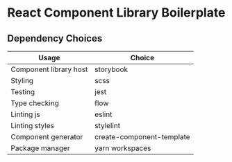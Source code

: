 # React Component Library Boilerplate

## Dependency Choices

| Usage                     | Choice                          | 
|---------------------------|---------------------------------|
| Component library host    | storybook                       |
| Styling                   | scss                            |
| Testing                   | jest                            |
| Type checking             | flow                            |
| Linting js                | eslint                          |
| Linting styles            | stylelint                       |
| Component generator       | create-component-template       |
| Package manager           | yarn workspaces                 |